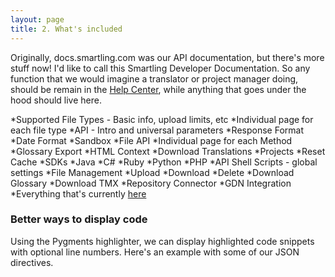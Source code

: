```yaml
---
layout: page
title: 2. What's included
---
```


Originally, docs.smartling.com was our API documentation, but there's more stuff now! I'd like to call this Smartling Developer Documentation. So any function that we would imagine a translator or project manager doing, should be remain in the [Help Center](http://support.smartling.com), while anything that goes under the hood should live here.


*Supported File Types - Basic info, upload limits, etc
  *Individual page for each file type
*API - Intro and universal parameters
  *Response Format
  *Date Format
  *Sandbox
  *File API
    *Individual page for each Method
  *Glossary Export
  *HTML Context
  *Download Translations
  *Projects
  *Reset Cache
*SDKs
  *Java
  *C#
  *Ruby
  *Python
  *PHP
*API Shell Scripts - global settings
  *File Management
    *Upload
    *Download
    *Delete
  *Download Glossary
  *Download TMX
*Repository Connector
*GDN Integration
  *Everything that's currently [here](http://support.smartling.com/hc/en-us/sections/200175148-Integration-Guide)

### Better ways to display code

Using the Pygments highlighter, we can display highlighted code snippets with optional line numbers. Here's an example with some of our JSON directives.
